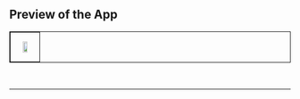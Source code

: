 


## Preview of the App

<table style="border:1px solid;">

  <tr >
    <td style="text-align: center; border:1px solid;padding:1em;">
        <img width="60%" src="https://media.discordapp.net/attachments/875746841516453911/931285423538446346/bf14ea30-7774-4f26-97d4-42f7fb1061d2.png?width=230&height=498">
    </td>
  
  </tr>
  
</table>
<br>
<hr>

